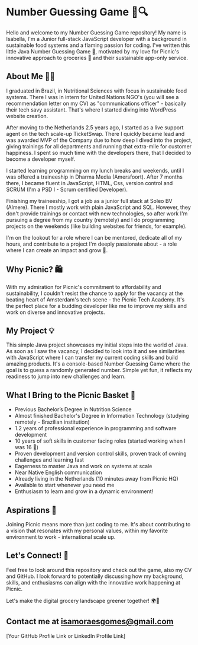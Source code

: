 # Number Guessing Game 🎲🔍

Hello and welcome to my Number Guessing Game repository! My name is Isabella, I'm a Junior full-stack JavaScript developer with a background in sustainable food systems and a flaming passion for coding.
I've written this little Java Number Guessing Game 🚀, motivated by my love for Picnic's innovative approach to groceries 🛒 and their sustainable app-only service.

## About Me 🙋‍♂️
I graduated in Brazil, in Nutritional Sciences with focus in sustainable food systems. There I was in intern for United Nations NGO's (you will see a recommendation letter on my CV) as "communications officer" - basically their tech savy assistant. That's where I started diving into WordPress website creation.

After moving to the Netherlands 2.5 years ago, I started as a live support agent on the tech scale-up TicketSwap. There I quickly became lead and was awarded MVP of the Company due to how deep I dived into the project, 
giving trainings for all departments and running that extra-mile for customer happiness. I spent so much time with the developers there, that I decided to become a developer myself.

I started learning programming on my lunch breaks and weekends, until I was offered a traineeship in Dharma Media (Amersfoort).
After 7 months there, I became fluent in JavaScript, HTML, Css, version control and SCRUM (I'm a PSD I - Scrum certified Developer).

Finishing my traineeship, I got a job as a junior full stack at Soleo BV (Almere). There I mostly work with plain JavaScript and SQL.
However, they don't provide trainings or contact with new technologies, so after work I'm pursuing a degree from my country (remotely) and I do programming projects on the weekends (like building websites for friends, for example).

I'm on the lookout for a role where I can be mentored, dedicate all of my hours, and contribute to a project I'm deeply passionate about - a role where I can create an impact and grow 🌟.

## Why Picnic? 🛍️

With my admiration for Picnic's commitment to affordability and sustainability, I couldn't resist the chance to apply for the vacancy at the beating heart of Amsterdam's tech scene - the Picnic Tech Academy.
It's the perfect place for a budding developer like me to improve my skills and work on diverse and innovative projects. 

## My Project 💡

This simple Java project showcases my initial steps into the world of Java.
As soon as I saw the vacancy, I decided to look into it and see similarities with JavaScript where I can transfer my current coding skills and build amazing products.
It's a console-based Number Guessing Game where the goal is to guess a randomly generated number. Simple yet fun, it reflects my readiness to jump into new challenges and learn.

## What I Bring to the Picnic Basket 🧺

- Previous Bachelor’s Degree in Nutrition Science
- Almost finished Bachelor's Degree in Information Technology (studying remotely - Brazilian institution)
- 1.2 years of professional experience in programming and software development
- 10 years of soft skills in customer facing roles (started working when I was 16 💪)
- Proven development and version control skills, proven track of owning challenges and learning fast
- Eagerness to master Java and work on systems at scale
- Near Native English communication
- Already living in the Netherlands (10 minutes away from Picnic HQ)
- Available to start whenever you need me
- Enthusiasm to learn and grow in a dynamic environment!

## Aspirations 🌈

Joining Picnic means more than just coding to me. It's about contributing to a vision that resonates with my personal values, within my favorite environment to work - international scale up.

## Let's Connect! 🤝

Feel free to look around this repository and check out the game, also my CV and GitHub.
I look forward to potentially discussing how my background, skills, and enthusiasms can align with the innovative work happening at Picnic.

Let's make the digital grocery landscape greener together! 🌍💚

Contact me at isamoraesgomes@gmail.com
---

[Your GitHub Profile Link or LinkedIn Profile Link]

